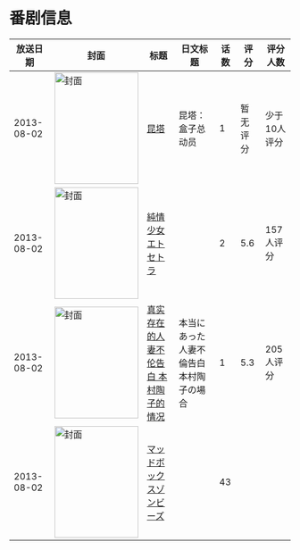 # 番剧信息

|放送日期|封面|标题|日文标题|话数|评分|评分人数|
|---|---|---|---|---|---|---|
|2013-08-02|<img src="//lain.bgm.tv/pic/cover/c/e9/24/74900_AM5G8.jpg" alt="封面" style="width:150px;height:200px;object-fit:cover;">|[昆塔](https://bangumi.tv/subject/74900)|昆塔：盒子总动员|1|暂无评分|少于10人评分|
|2013-08-02|<img src="/img/no_icon_subject.png" alt="封面" style="width:150px;height:200px;object-fit:cover;">|[純情少女エトセトラ](https://bangumi.tv/subject/79197)||2|5.6|157人评分|
|2013-08-02|<img src="/img/no_icon_subject.png" alt="封面" style="width:150px;height:200px;object-fit:cover;">|[真实存在的人妻不伦告白 本村陶子的情况](https://bangumi.tv/subject/79199)|本当にあった人妻不倫告白 本村陶子の場合|1|5.3|205人评分|
|2013-08-02|<img src="//lain.bgm.tv/pic/cover/c/b9/f7/258395_cifTD.jpg" alt="封面" style="width:150px;height:200px;object-fit:cover;">|[マッドボックスゾンビーズ](https://bangumi.tv/subject/258395)||43|||

